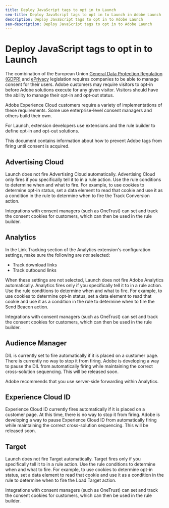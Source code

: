 ```yaml
---
title: Deploy JavaScript tags to opt in to Launch
seo-title: Deploy JavaScript tags to opt in to Launch in Adobe Launch
description: Deploy JavaScript tags to opt in to Adobe Launch
seo-description: Deploy JavaScript tags to opt in to Adobe Launch
---
```


# Deploy JavaScript tags to opt in to Launch

The combination of the European Union [General Data Protection Regulation (GDPR)](https://gdpr-info.eu/art-7-gdpr/) and [ePrivacy](https://medium.com/mydata/consent-lost-gdpr-and-found-eprivacy-e85cf881ffb) legislation requires companies to be able to manage consent for their users. Adobe customers may require visitors to opt-in before Adobe solutions execute for any given visitor. Visitors should have the ability to manage their opt-in and opt-out status.

Adobe Experience Cloud customers require a variety of implementations of these requirements. Some use enterprise-level consent managers and others build their own.

For Launch, extension developers use extensions and the rule builder to define opt-in and opt-out solutions.

This document contains information about how to prevent Adobe tags from firing until consent is acquired.

## Advertising Cloud

Launch does not fire Advertising Cloud automatically. Advertising Cloud only fires if you specifically tell it to in a rule action. Use the rule conditions to determine when and what to fire. For example, to use cookies to determine opt-in status, set a data element to read that cookie and use it as a condition in the rule to determine when to fire the Track Conversion action.

Integrations with consent managers (such as OneTrust) can set and track the consent cookies for customers, which can then be used in the rule builder.

## Analytics

In the Link Tracking section of the Analytics extension's configuration settings, make sure the following are _not_ selected:

* Track download links
* Track outbound links

When these settings are not selected, Launch does not fire Adobe Analytics automatically. Analytics fires only if you specifically tell it to in a rule action. Use the rule conditions to determine when and what to fire. For example, to use cookies to determine opt-in status, set a data element to read that cookie and use it as a condition in the rule to determine when to fire the Send Beacon action.

Integrations with consent managers (such as OneTrust) can set and track the consent cookies for customers, which can then be used in the rule builder.

## Audience Manager

DIL is currently set to fire automatically if it is placed on a customer page. There is currently no way to stop it from firing. Adobe is developing a way to pause the DIL from automatically firing while maintaining the correct cross-solution sequencing. This will be released soon.

Adobe recommends that you use server-side forwarding within Analytics.

## Experience Cloud ID

Experience Cloud ID currently fires automatically if it is placed on a customer page. At this time, there is no way to stop it from firing. Adobe is developing a way to pause Experience Cloud ID from automatically firing while maintaining the correct cross-solution sequencing. This will be released soon.

## Target

Launch does not fire Target automatically. Target fires only if you specifically tell it to in a rule action. Use the rule conditions to determine when and what to fire. For example, to use cookies to determine opt-in status, set a data element to read that cookie and use it as a condition in the rule to determine when to fire the Load Target action.

Integrations with consent managers (such as OneTrust) can set and track the consent cookies for customers, which can then be used in the rule builder.
